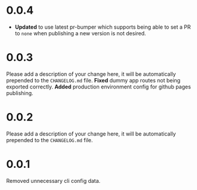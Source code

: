 # 0.0.4
* **Updated** to use latest pr-bumper which supports being able to set a PR to `none` when publishing a new version is not desired.

# 0.0.3

Please add a description of your change here, it will be automatically prepended to the `CHANGELOG.md` file.
**Fixed** dummy app routes not being exported correctly.
**Added** production environment config for github pages publishing.

# 0.0.2

Please add a description of your change here, it will be automatically prepended to the `CHANGELOG.md` file.


# 0.0.1
Removed unnecessary cli config data.

